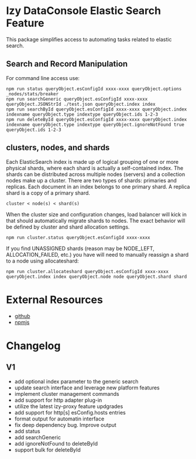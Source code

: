 # Izy DataConsole Elastic Search Feature
This package simplifies access to automating tasks related to elastic search. 


## Search and Record Manipulation

For command line access use:

    npm run status queryObject.esConfigId xxxx-xxxx queryObject.options _nodes/stats/breaker
    npm run searchGeneric queryObject.esConfigId xxxx-xxxx queryObject.JSONStrId ./test.json queryObject.index index
    npm run searchById queryObject.esConfigId xxxx-xxxx queryObject.index indexname queryObject.type indextype queryObject.ids 1-2-3
    npm run deleteById queryObject.esConfigId xxxx-xxxx queryObject.index indexname queryObject.type indextype queryObject.ignoreNotFound true queryObject.ids 1-2-3
    
    
## clusters, nodes, and shards
Each ElasticSearch index is made up of logical grouping of one or more physical shards, where each shard is actually a self-contained index. The shards can be distributed across multiple nodes (servers) and a collection nodes make up a cluster. There are two types of shards: primaries and replicas. Each document in an index belongs to one primary shard. A replica shard is a copy of a primary shard.

    cluster < node(s) < shard(s)

When the cluster size and configuration changes, load balancer will kick in that should automatically migrate shards to nodes. The exact behavior will be defined by cluster and shard allocation settings.

    npm run cluster.status queryObject.esConfigId xxxx-xxxx

If you find UNASSIGNED shards (reason may be NODE_LEFT, ALLOCATION_FAILED, etc.) you have will need to manually reassign a shard to a node using allocateshard:

    npm run cluster.allocateshard queryObject.esConfigId xxxx-xxxx queryObject.index index queryObject.node node queryObject.shard shard

# External Resources
* [github]
* [npmjs]

# Changelog
## V1
* add optional index parameter to the generic search
* update search interface and leverage new platform features
* implement cluster management commands
* add support for http adapter plug-in
* utilize the latest izy-proxy feature updgrades
* add support for http[s] esConfig.hosts entries
* format output for automatin interface
* fix deep dependency bug. Improve output
* add status
* add searchGeneric
* add ignoreNotFound to deleteById
* support bulk for deleteById


[npmjs]: https://www.npmjs.com/package/izyware-dataconsole-elasticsearch
[github]: https://github.com/izyware/dataconsole-elasticsearch